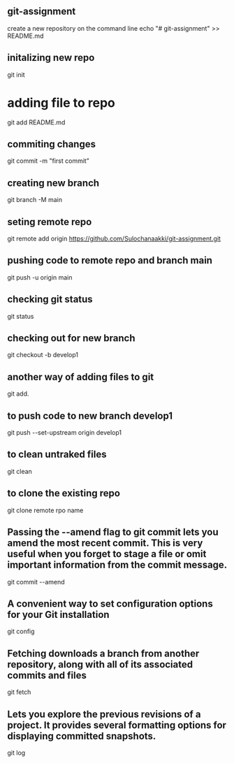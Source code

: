 ﻿## git-assignment

 create a new repository on the command line
echo "# git-assignment" >> README.md
## initalizing new repo
git init
# adding file to repo
git add README.md
## commiting changes
git commit -m "first commit"
## creating new branch
git branch -M main
## seting remote repo
git remote add origin https://github.com/Sulochanaakki/git-assignment.git
## pushing code to remote repo and branch main
git push -u origin main
## checking git status
git status

## checking out for new branch
 git checkout -b develop1
## another way of adding files to git
git add. 

## to push code to new branch develop1
git push --set-upstream origin develop1

## to clean untraked files

git clean

## to clone the existing repo
git clone remote rpo name

## Passing the --amend flag to git commit lets you amend the most recent commit. This is very useful when you forget to stage a file or omit important information from the commit message.
git commit --amend

## A convenient way to set configuration options for your Git installation
git config

## Fetching downloads a branch from another repository, along with all of its associated commits and files
git fetch

## Lets you explore the previous revisions of a project. It provides several formatting options for displaying committed snapshots.
git log

#
